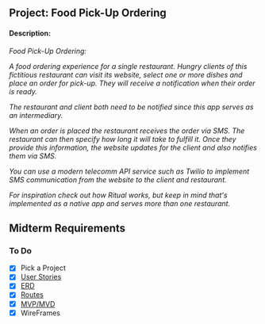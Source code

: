 ## Project: Food Pick-Up Ordering
#### Description:

*Food Pick-Up Ordering:*

*A food ordering experience for a single restaurant. Hungry clients of this fictitious restaurant can visit its website, select one or more dishes and place an order for pick-up. They will receive a notification when their order is ready.*

*The restaurant and client both need to be notified since this app serves as an intermediary.*

*When an order is placed the restaurant receives the order via SMS. The restaurant can then specify how long it will take to fulfill it. Once they provide this information, the website updates for the client and also notifies them via SMS.*

*You can use a modern telecomm API service such as Twilio to implement SMS communication from the website to the client and restaurant.*

*For inspiration check out how Ritual works, but keep in mind that's implemented as a native app and serves more than one restaurant.*


## Midterm Requirements
### To Do
- [x] Pick a Project
- [x] [User Stories](https://github.com/rlitoncs/food-pick-up-ordering/blob/master/planning/user-stories/user-stories.md)
- [x] [ERD](https://github.com/rlitoncs/food-pick-up-ordering/tree/master/planning/erd)
- [x] [Routes](https://github.com/rlitoncs/food-pick-up-ordering/blob/master/planning/routes/routes.md)
- [x] [MVP/MVD](https://github.com/rlitoncs/food-pick-up-ordering/blob/master/planning/mvp-mvd/mvp-mvd.md)
- [x] WireFrames
